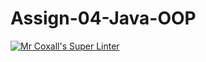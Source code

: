 # Assign-04-Java-OOP
[![Mr Coxall's Super Linter](https://github.com/ICS4U-Programming-AlexanderM/Assign-04-Java-OOP/workflows/Mr%20Coxall's%20Super%20Linter/badge.svg)](https://github.com/ICS4U-Programming-AlexanderM/Assign-04-Java-OOP/actions/)
